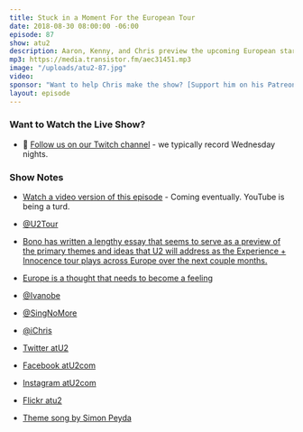```yaml
---
title: Stuck in a Moment For the European Tour
date: 2018-08-30 08:00:00 -06:00
episode: 87
show: atu2
description: Aaron, Kenny, and Chris preview the upcoming European start of the Experience + Innocence tour.
mp3: https://media.transistor.fm/aec31451.mp3
image: "/uploads/atu2-87.jpg"
video:
sponsor: "Want to help Chris make the show? [Support him on his Patreon](https://www.patreon.com/ichris)"
layout: episode
---
```




### Want to Watch the Live Show?

* 💙 [Follow us on our Twitch channel](https://www.twitch.tv/goodstuff_fm) - we typically record Wednesday nights.

### Show Notes

* [Watch a video version of this episode](#) - Coming eventually. YouTube is being a turd.
* [@U2Tour](https://twitter.com/u2tour)
* [Bono has written a lengthy essay that seems to serve as a preview of the primary themes and ideas that U2 will address as the Experience + Innocence tour plays across Europe over the next couple months.](https://www.atu2.com/news/bono-during-the-show-were-going-to-wave-a-big-bright-blue-eu-flag.html)
* [Europe is a thought that needs to become a feeling](http://www.faz.net/aktuell/politik/ausland/u2-singer-bono-europe-is-a-thought-that-needs-to-become-a-feeling-15758113.html)
* [@Ivanobe](https://twitter.com/ivanobe)
* [@SingNoMore](https://twitter.com/singnomore)
* [@iChris](https://twitter.com/ichris)

* [Twitter atU2](https://twitter.com/atu2)
* [Facebook atU2com](https://www.facebook.com/atu2com)
* [Instagram atU2com](https://www.instagram.com/atu2com/)
* [Flickr atu2](https://www.flickr.com/photos/atu2com/)
* [Theme song by Simon Peyda](https://simonpeyda.wordpress.com/2016/04/06/how-to-dismantle-a-sirens-song-the-making-of-a-podcast-theme/)
